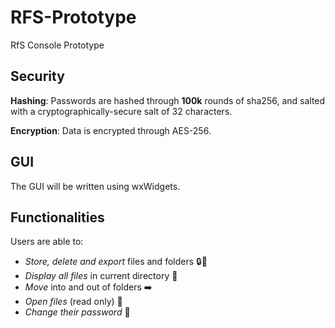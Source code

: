 # RFS-Prototype

RfS Console Prototype

## Security

**Hashing**: Passwords are hashed through __100k__ rounds of sha256, and salted with a cryptographically-secure salt of 32 characters.

**Encryption**: Data is encrypted through AES-256.

## GUI

The GUI will be written using wxWidgets.

## Functionalities

Users are able to:

 - *Store, delete and export* files and folders 🔒📁
 - *Display all files* in current directory 🔎
 - *Move* into and out of folders ➡️
 - *Open files* (read only) 📝
 - *Change their password* 🔑
